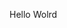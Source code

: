 Hello Wolrd





































































































































































































































































































































































































































































































































































































































































































































































































































































































































































































































































































































































































































































































































































































































































































































































































































































































































































































